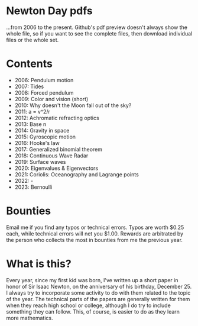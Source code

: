 # Newton Day pdfs

...from 2006 to the present.  Github's pdf preview doesn't always show
the whole file, so if you want to see the complete files, then
download individual files or the whole set.

# Contents

* 2006: Pendulum motion
* 2007: Tides
* 2008: Forced pendulum
* 2009: Color and vision (short)
* 2010: Why doesn't the Moon fall out of the sky?
* 2011: a = v^2/r
* 2012: Achromatic refracting optics
* 2013: Base n
* 2014: Gravity in space
* 2015: Gyroscopic motion
* 2016: Hooke's law
* 2017: Generalized binomial theorem
* 2018: Continuous Wave Radar
* 2019: Surface waves
* 2020: Eigenvalues & Eigenvectors
* 2021: Coriolis: Oceanography and Lagrange points
* 2022: -
* 2023: Bernoulli

# Bounties

Email me if you find any typos or technical errors.  Typos are worth
$0.25 each, while technical errors will net you $1.00.  Rewards are
arbitrated by the person who collects the most in bounties from me the
previous year.

# What is this?

Every year, since my first kid was born, I've written up a short paper
in honor of Sir Isaac Newton, on the anniversary of his birthday, 
December 25.  I always try to incorporate some activity to do with them
related to the topic of the year.  The technical parts of the papers 
are generally written for them when they reach high school or college,
although I do try to include something they can follow.  This, of course,
is easier to do as they learn more mathematics.
